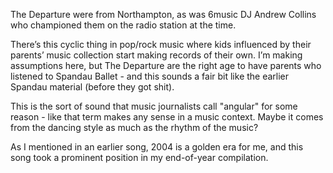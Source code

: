 The Departure were from Northampton, as was 6music DJ Andrew Collins who championed them on the radio station at the time.

There’s this cyclic thing in pop/rock music where kids influenced by their parents’ music collection start making records of their own. I’m making assumptions here, but The Departure are the right age to have parents who listened to Spandau Ballet - and this sounds a fair bit like the earlier Spandau material (before they got shit).

This is the sort of sound that music journalists call "angular" for some reason - like that term makes any sense in a music context. Maybe it comes from the dancing style as much as the rhythm of the music?

As I mentioned in an earlier song, 2004 is a golden era for me, and this song took a prominent position in my end-of-year compilation.
